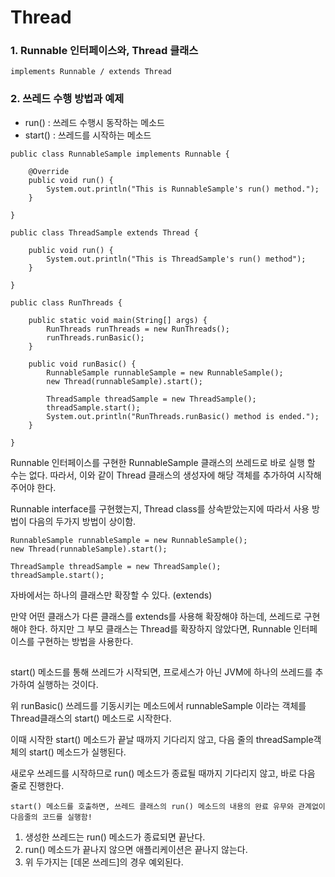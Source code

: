 

# Thread

### 1. Runnable 인터페이스와, Thread 클래스

```
implements Runnable / extends Thread
```

### 2. 쓰레드 수행 방법과 예제

- run() : 쓰레드 수행시 동작하는 메소드
- start() : 쓰레드를 시작하는 메소드

```
public class RunnableSample implements Runnable {

    @Override
    public void run() {
        System.out.println("This is RunnableSample's run() method.");
    }

}

public class ThreadSample extends Thread {

    public void run() {
        System.out.println("This is ThreadSample's run() method");
    }

}

public class RunThreads {

    public static void main(String[] args) {
        RunThreads runThreads = new RunThreads();
        runThreads.runBasic();
    }

    public void runBasic() {
        RunnableSample runnableSample = new RunnableSample();
        new Thread(runnableSample).start();

        ThreadSample threadSample = new ThreadSample();
        threadSample.start();
        System.out.println("RunThreads.runBasic() method is ended.");
    }

}
```


Runnable 인터페이스를 구현한 RunnableSample 클래스의 쓰레드로 바로 실행 할 수는 없다.
따라서, 이와 같이 Thread 클래스의 생성자에 해당 객체를 추가하여 시작해 주어야 한다.

Runnable interface를 구현했는지, Thread class를 상속받았는지에 따라서 사용 방법이 다음의 두가지 방법이 상이함.
```
RunnableSample runnableSample = new RunnableSample();
new Thread(runnableSample).start(); 

ThreadSample threadSample = new ThreadSample();
threadSample.start();
```

자바에서는 하나의 클래스만 확장할 수 있다. (extends)

만약 어떤 클래스가 다른 클래스를 extends를 사용해 확장해야 하는데, 쓰레드로 구현해야 한다.
하지만 그 부모 클래스는 Thread를 확장하지 않았다면, Runnable 인터페이스를 구현하는 방법을 사용한다.
 

##

start() 메소드를 통해 쓰레드가 시작되면, 프로세스가 아닌 JVM에 하나의 쓰레드를 추가하여 실행하는 것이다.

위 runBasic() 쓰레드를 기동시키는 메소드에서 runnableSample 이라는 객체를 Thread클래스의 start() 메소드로 시작한다.

이때 시작한 start() 메소드가 끝날 때까지 기다리지 않고, 다음 줄의 threadSample객체의 start() 메소드가 실행된다.

새로우 쓰레드를 시작하므로 run() 메소드가 종료될 때까지 기다리지 않고, 바로 다음 줄로 진행한다.

```
start() 메소드를 호출하면, 쓰레드 클래스의 run() 메소드의 내용의 완료 유무와 관계없이 다음줄의 코드를 실행함!
```

1. 생성한 쓰레드는 run() 메소드가 종료되면 끝난다.
2. run() 메소드가 끝나지 않으면 애플리케이션은 끝나지 않는다.
3. 위 두가지는 [데몬 쓰레드]의 경우 예외된다.